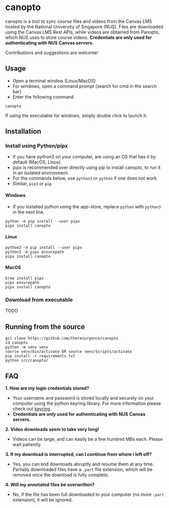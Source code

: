 # canopto

canopto is a tool to sync course files and videos from the Canvas LMS hosted by the National
University of Singapore (NUS). Files are downloaded using the Canvas LMS Rest APIs, while videos are
obtained from Panopto, which NUS uses to store course videos.
**Credentials are only used for authenticating with NUS Canvas servers.**

Contributions and suggestions are welcome!

## Usage

- Open a terminal window (Linux/MacOS)
- For windows, open a command prompt (search for cmd in the search bar)
- Enter the following command

```commandline
canopto
```

If using the executable for windows, simply double click to launch it.

## Installation

### Install using Python/pipx

- If you have python3 on your computer, are using an OS that has it by default (MacOS, Linux)
- pipx is recommended over directly using pip to install canopto, to run it in an isolated environment.
- For the commands below, use `python3` or `python` if one does not work.
- Similar, `pip3` or `pip`

#### Windows

- If you installed python using the app-store, replace `python` with `python3` in the next line.

```commandline
python -m pip install --user pipx
pipx install canopto
```

#### Linux

```commandline
python3 -m pip install --user pipx
python3 -m pipx ensurepath
pipx install canopto
```

#### MacOS

```commandline
brew install pipx
pipx ensurepath
pipx install canopto
```

### Download from executable

TODO

## Running from the source

```commandline
git clone https://github.com/theresurgence/canopto
cd canopto
python -m venv venv
source venv/bin/activate OR source venv/Scripts/activate
pip install -r requirements.txt
python src/canopto/
```

## FAQ

**1. How are my login credentials stored?**

- Your username and password is stored locally and securely on your computer using the python keyring library.
  For more information please check out [keyring]('https://pypi.org/project/keyring/').
- **Credentials are only used for authenticating with NUS Canvas servers.**

**2. Video downloads seem to take very long!**

- Videos can be large, and can easily be a few hundred MBs each. Please wait patiently.

**3. If my download is interrupted, can I continue from where I left off?**

- Yes, you can end downloads abruptly and resume them at any time.
  Partially downloaded files have a `.part` file extension, which will be removed
  once the download is fully complete.

**4. Will my annotated files be overwritten?**

- No, if the file has been full downloaded to your computer (no more `.part` extension), it will be ignored.

